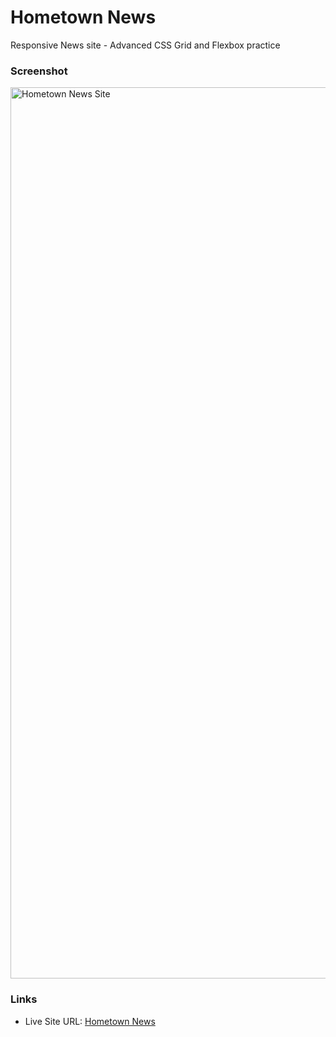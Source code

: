 # Hometown News
Responsive News site - Advanced CSS Grid and Flexbox practice

### Screenshot
<img width="1426" alt="Hometown News Site" src="https://user-images.githubusercontent.com/87884573/161363051-4a00f8b2-fa52-4f6d-9d40-c88b180384c1.png">

### Links
- Live Site URL: [Hometown News](https://ddarlin1.github.io/hometown-news/)
